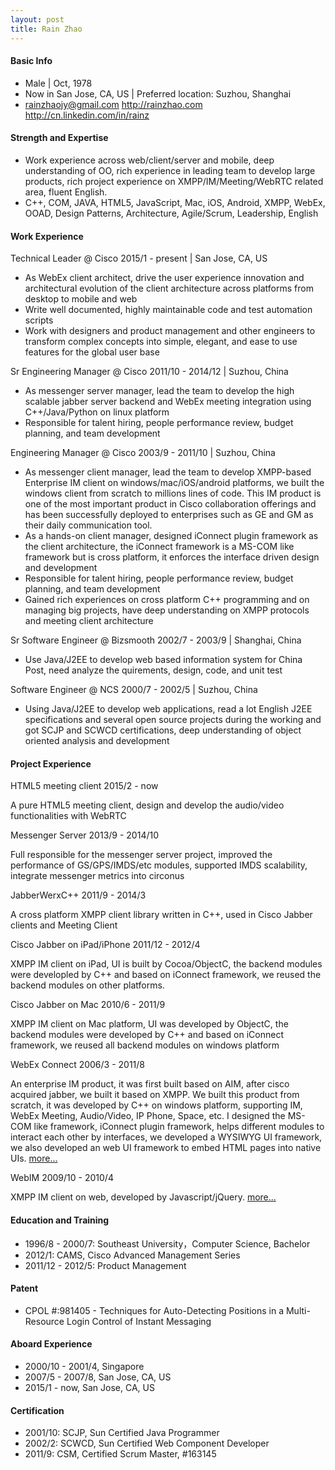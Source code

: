 ```yaml
---
layout: post
title: Rain Zhao
---
```


#### Basic Info

* Male | Oct, 1978
* Now in San Jose, CA, US | Preferred location: Suzhou, Shanghai
* <i class="fa fa-envelope"></i> [rainzhaojy@gmail.com](mailto:rainzhaojy@gmail.com) <i class="fa fa-home"></i> <http://rainzhao.com> <i class="fa fa-linkedin"></i> <http://cn.linkedin.com/in/rainz>

#### Strength and Expertise

* Work experience across web/client/server and mobile, deep understanding of OO, rich experience in leading team to develop large products, rich project experience on XMPP/IM/Meeting/WebRTC related area, fluent English.
* C++, COM, JAVA, HTML5, JavaScript, Mac, iOS, Android, XMPP, WebEx, OOAD, Design Patterns, Architecture, Agile/Scrum, Leadership, English

#### Work Experience

<div><span class="fw-500">Technical Leader @ Cisco</span>
 <span class="fw-300 medium push-right">2015/1 - present | San Jose, CA, US</span></div>

* As WebEx client architect, drive the user experience innovation and architectural evolution of the client architecture across platforms from desktop to mobile and web
* Write well documented, highly maintainable code and test automation scripts
* Work with designers and product management and other engineers to transform complex concepts into simple, elegant, and ease to use features for the global user base

<div><span class="fw-500">Sr Engineering Manager @ Cisco</span>
 <span class="fw-300 medium push-right">2011/10 - 2014/12 | Suzhou, China</span></div>

* As messenger server manager, lead the team to develop the high scalable jabber server backend and WebEx meeting integration using C++/Java/Python on linux platform
* Responsible for talent hiring, people performance review, budget planning, and team development

<div><span class="fw-500">Engineering Manager @ Cisco</span>
 <span class="fw-300 medium push-right">2003/9 - 2011/10 | Suzhou, China</span></div>

* As messenger client manager, lead the team to develop XMPP-based Enterprise IM client on windows/mac/iOS/android platforms, we built the windows client from scratch to millions lines of code. This IM product is one of the most important product in Cisco collaboration offerings and has been successfully deployed to enterprises such as GE and GM as their daily communication tool.
* As a hands-on client manager, designed iConnect plugin framework as the client architecture, the iConnect framework is a MS-COM like framework but is cross platform, it enforces the interface driven design and development
* Responsible for talent hiring, people performance review, budget planning, and team development
* Gained rich experiences on cross platform C++ programming and on managing big projects, have deep understanding on XMPP protocols and meeting client architecture

<div><span class="fw-500">Sr Software Engineer @ Bizsmooth</span>
 <span class="fw-300 medium push-right">2002/7 - 2003/9 | Shanghai, China</span></div>

* Use Java/J2EE to develop web based information system for China Post, need analyze the quirements, design, code, and unit test

<div><span class="fw-500">Software Engineer @ NCS</span>
 <span class="fw-300 medium push-right">2000/7 - 2002/5 | Suzhou, China</span></div>

* Using Java/J2EE to develop web applications, read a lot English J2EE specifications and several open source projects during the working and got SCJP and SCWCD certifications, deep understanding of object oriented analysis and development

#### Project Experience

<p><span class="fw-500">HTML5 meeting client</span> <span class="fw-300 medium push-right">2015/2 - now</span></p>

A pure HTML5 meeting client, design and develop the audio/video functionalities with WebRTC

<p><span class="fw-500">Messenger Server</span> <span class="fw-300 medium push-right">2013/9 - 2014/10</span></p>

Full responsible for the messenger server project, improved the performance of GS/GPS/IMDS/etc modules, supported IMDS scalability, integrate messenger metrics into circonus

<p><span class="fw-500">JabberWerxC++</span> <span class="fw-300 medium push-right">2011/9 - 2014/3</span></p>

A cross platform XMPP client library written in C++, used in Cisco Jabber clients and Meeting Client

<p><span class="fw-500">Cisco Jabber on iPad/iPhone</span> <span class="fw-300 medium push-right">2011/12 - 2012/4</span></p>

XMPP IM client on iPad, UI is built by Cocoa/ObjectC, the backend modules were developled by C++ and based on iConnect framework, we reused the backend modules on other platforms.

<p><span class="fw-500">Cisco Jabber on Mac</span> <span class="fw-300 medium push-right">2010/6 - 2011/9</span></p>

XMPP IM client on Mac platform, UI was developed by ObjectC, the backend modules were developed by C++ and based on iConnect framework, we reused all backend modules on windows platform

<p><span class="fw-500">WebEx Connect</span> <span class="fw-300 medium push-right">2006/3 - 2011/8</span></p>

An enterprise IM product, it was first built based on AIM, after cisco acquired jabber, we built it based on XMPP. We built this product from scratch, it was developed by C++ on windows platform, supporting IM, WebEx Meeting, Audio/Video, IP Phone, Space, etc.
I designed the MS-COM like framework, iConnect plugin framework, helps different modules to interact each other by interfaces, we developed a WYSIWYG UI framework, we also developed an web UI framework to embed HTML pages into native UIs. [more...](http://www.webex.com/quicktour/connect)

<p><span class="fw-500">WebIM</span> <span class="fw-300 medium push-right">2009/10 - 2010/4</span></p>

XMPP IM client on web, developed by Javascript/jQuery. [more...](https://im.ciscowebex.com)

#### Education and Training

* 1996/8 - 2000/7: Southeast University，Computer Science, Bachelor
* 2012/1: CAMS, Cisco Advanced Management Series
* 2011/12 - 2012/5: Product Management

#### Patent

* CPOL #:981405 - Techniques for Auto-Detecting Positions in a Multi-Resource Login Control of Instant Messaging

#### Aboard Experience

* 2000/10 - 2001/4, Singapore
* 2007/5 - 2007/8, San Jose, CA, US
* 2015/1 - now, San Jose, CA, US

#### Certification

* 2001/10: SCJP, Sun Certified Java Programmer
* 2002/2: SCWCD, Sun Certified Web Component Developer
* 2011/9: CSM, Certified Scrum Master, #163145
